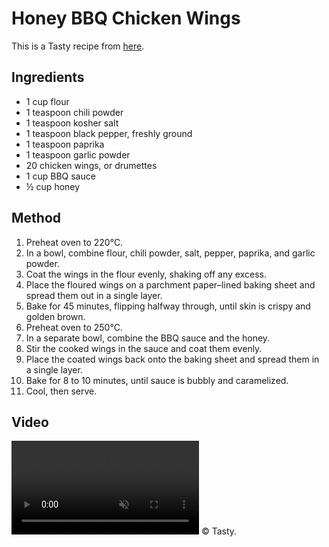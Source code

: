 
  # Honey BBQ Chicken Wings #

  This is a Tasty recipe from [here](https://tasty.co/recipe/honey-bbq-chicken-wings).

  ## Ingredients ##
  - 1 cup flour
  - 1 teaspoon chili powder
  - 1 teaspoon kosher salt
  - 1 teaspoon black pepper, freshly ground
  - 1 teaspoon paprika
  - 1 teaspoon garlic powder
  - 20 chicken wings, or drumettes
  - 1 cup BBQ sauce
  - ½ cup honey

  ## Method ##
  1. Preheat oven to 220°C.
  2. In a bowl, combine flour, chili powder, salt, pepper, paprika, and garlic powder.
  3. Coat the wings in the flour evenly, shaking off any excess.
  4. Place the floured wings on a parchment paper–lined baking sheet and spread them out in a single layer.
  5. Bake for 45 minutes, flipping halfway through, until skin is crispy and golden brown.
  6. Preheat oven to 250°C.
  7. In a separate bowl, combine the BBQ sauce and the honey.
  8. Stir the cooked wings in the sauce and coat them evenly.
  9. Place the coated wings back onto the baking sheet and spread them in a single layer.
  10. Bake for 8 to 10 minutes, until sauce is bubbly and caramelized.
  11. Cool, then serve.

  ## Video

  <video controls autoplay muted>
    <source src="/public/videos/Honey-BBQ-Chicken-Wings.mp4" type="video/mp4">
    Your browser does not support the video tag.
  </video>
  © Tasty.

